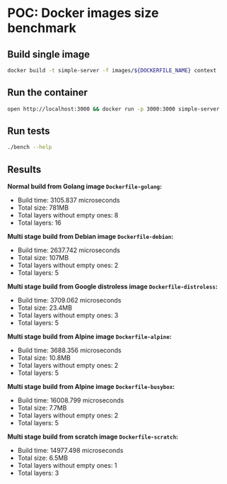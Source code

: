# POC: Docker images size benchmark

## Build single image

```bash
docker build -t simple-server -f images/${DOCKERFILE_NAME} context
```

## Run the container

```bash
open http://localhost:3000 && docker run -p 3000:3000 simple-server
```

## Run tests

```bash
./bench --help
```

## Results

**Normal build from Golang image `Dockerfile-golang`:**

- Build time: 3105.837 microseconds
- Total size: 781MB
- Total layers without empty ones: 8
- Total layers: 16

**Multi stage build from Debian image `Dockerfile-debian`:**

- Build time: 2637.742 microseconds
- Total size: 107MB
- Total layers without empty ones: 2
- Total layers: 5

**Multi stage build from Google distroless image `Dockerfile-distroless`:**

- Build time: 3709.062 microseconds
- Total size: 23.4MB
- Total layers without empty ones: 3
- Total layers: 5

**Multi stage build from Alpine image `Dockerfile-alpine`:**

- Build time: 3688.356 microseconds
- Total size: 10.8MB
- Total layers without empty ones: 2
- Total layers: 5

**Multi stage build from Alpine image `Dockerfile-busybox`:**

- Build time: 16008.799 microseconds
- Total size: 7.7MB
- Total layers without empty ones: 2
- Total layers: 5

**Multi stage build from scratch image `Dockerfile-scratch`:**

- Build time: 14977.498 microseconds
- Total size: 6.5MB
- Total layers without empty ones: 1
- Total layers: 3
